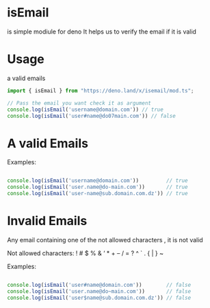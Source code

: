 # isEmail
is simple modiule for deno It helps us to verify the email if it is valid

# Usage
a valid emails
```js
import { isEmail } from "https://deno.land/x/isemail/mod.ts";

// Pass the email you want check it as argument
console.log(isEmail('username@domain.com')) // true
console.log(isEmail('user#name@do07main.com')) // false

```

# A valid Emails
Examples:

```js

console.log(isEmail('username@domain.com'))         // true       
console.log(isEmail('user.name@do-main.com'))       // true
console.log(isEmail('user-name@sub.domain.com.dz')) // true

```
# Invalid Emails
Any email containing one of the not allowed characters , it is not valid

Not allowed characters: ! # $ % & ‘ * + – / = ? ^ ` . { | } ~


Examples:
```js

console.log(isEmail('user#name@domain.com'))        // false
console.log(isEmail('user.name@do~main.com'))       // false
console.log(isEmail('user$name@sub.domain.com.dz')) // false

```